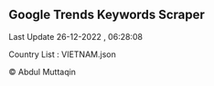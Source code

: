 

## Google Trends Keywords Scraper 
 
Last Update 26-12-2022 , 06:28:08

Country List :
VIETNAM.json



© Abdul Muttaqin 
